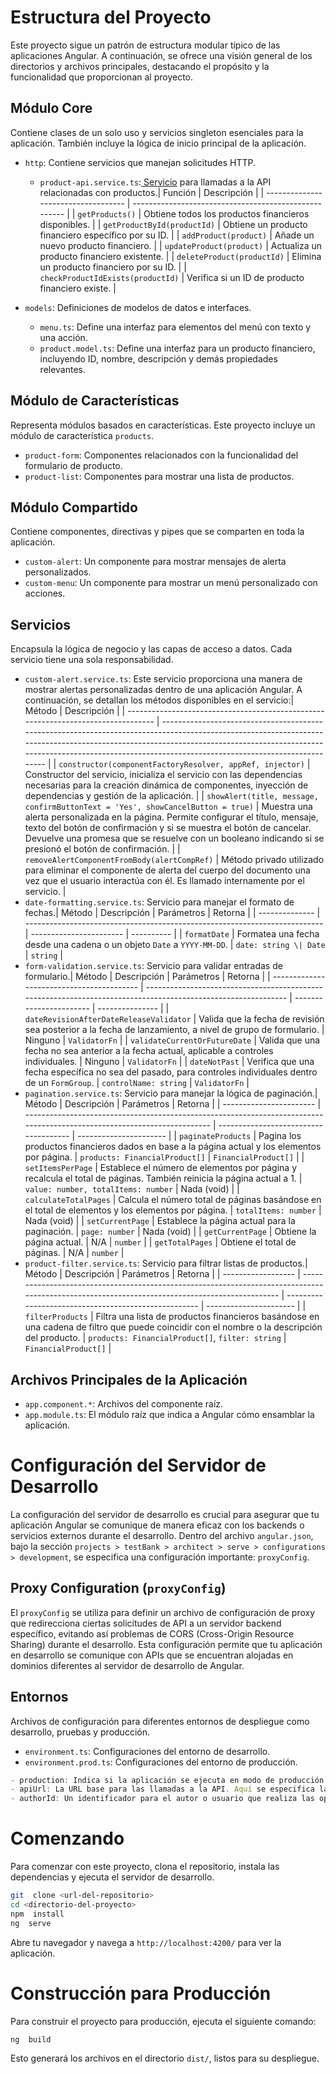 # Estructura del Proyecto

Este proyecto sigue un patrón de estructura modular típico de las aplicaciones Angular. A continuación, se ofrece una visión general de los directorios y archivos principales, destacando el propósito y la funcionalidad que proporcionan al proyecto.

## Módulo Core

Contiene clases de un solo uso y servicios singleton esenciales para la aplicación. También incluye la lógica de inicio principal de la aplicación.

- `http`: Contiene servicios que manejan solicitudes HTTP.

  - `product-api.service.ts`:[ Servicio](https://github.com/CharlieCardenasToledo/testBank/blob/main/src/app/core/http/product-api.service.ts#L33) para llamadas a la API relacionadas con productos.| Función                            | Descripción                                          |
    | ----------------------------------- | ----------------------------------------------------- |
    | `getProducts()`                   | Obtiene todos los productos financieros disponibles.  |
    | `getProductById(productId)`       | Obtiene un producto financiero específico por su ID. |
    | `addProduct(product)`             | Añade un nuevo producto financiero.                  |
    | `updateProduct(product)`          | Actualiza un producto financiero existente.           |
    | `deleteProduct(productId)`        | Elimina un producto financiero por su ID.             |
    | `checkProductIdExists(productId)` | Verifica si un ID de producto financiero existe.      |
- `models`: Definiciones de modelos de datos e interfaces.

  - `menu.ts`:  Define una interfaz para elementos del menú con texto y una acción.
  - `product.model.ts`:  Define una interfaz para un producto financiero, incluyendo ID, nombre, descripción y demás propiedades relevantes.

## Módulo de Características

Representa módulos basados en características. Este proyecto incluye un módulo de característica `products`.

- `product-form`: Componentes relacionados con la funcionalidad del formulario de producto.
- `product-list`: Componentes para mostrar una lista de productos.

## Módulo Compartido

  Contiene componentes, directivas y pipes que se comparten en toda la aplicación.

- `custom-alert`: Un componente para mostrar mensajes de alerta personalizados.
- `custom-menu`: Un componente para mostrar un menú personalizado con acciones.

## Servicios

  Encapsula la lógica de negocio y las capas de acceso a datos. Cada servicio tiene una sola responsabilidad.

- `custom-alert.service.ts`: Este servicio proporciona una manera de mostrar alertas personalizadas dentro de una aplicación Angular. A continuación, se detallan los métodos disponibles en el servicio:| Método                                                                           | Descripción                                                                                                                                                                                                                                                                |
  | --------------------------------------------------------------------------------- | --------------------------------------------------------------------------------------------------------------------------------------------------------------------------------------------------------------------------------------------------------------------------- |
  | `constructor(componentFactoryResolver, appRef, injector)`                       | Constructor del servicio, inicializa el servicio con las dependencias necesarias para la creación dinámica de componentes, inyección de dependencias y gestión de la aplicación.                                                                                       |
  | `showAlert(title, message, confirmButtonText = 'Yes', showCancelButton = true)` | Muestra una alerta personalizada en la página. Permite configurar el título, mensaje, texto del botón de confirmación y si se muestra el botón de cancelar. Devuelve una promesa que se resuelve con un booleano indicando si se presionó el botón de confirmación. |
  | `removeAlertComponentFromBody(alertCompRef)`                                    | Método privado utilizado para eliminar el componente de alerta del cuerpo del documento una vez que el usuario interactúa con él. Es llamado internamente por el servicio.                                                                                               |
- `date-formatting.service.ts`: Servicio para manejar el formato de fechas.| Método        | Descripción                                                               | Parámetros             | Retorna    |
  | -------------- | -------------------------------------------------------------------------- | ----------------------- | ---------- |
  | `formatDate` | Formatea una fecha desde una cadena o un objeto `Date` a `YYYY-MM-DD`. | `date: string \| Date` | `string` |
- `form-validation.service.ts`: Servicio para validar entradas de formulario.| Método                                   | Descripción                                                                                                  | Parámetros             | Retorna         |
  | ----------------------------------------- | ------------------------------------------------------------------------------------------------------------- | ----------------------- | --------------- |
  | `dateRevisionAfterDateReleaseValidator` | Valida que la fecha de revisión sea posterior a la fecha de lanzamiento, a nivel de grupo de formulario.     | Ninguno                 | `ValidatorFn` |
  | `validateCurrentOrFutureDate`           | Valida que una fecha no sea anterior a la fecha actual, aplicable a controles individuales.                   | Ninguno                 | `ValidatorFn` |
  | `dateNotPast`                           | Verifica que una fecha específica no sea del pasado, para controles individuales dentro de un `FormGroup`. | `controlName: string` | `ValidatorFn` |
- `pagination.service.ts`: Servicio para manejar la lógica de paginación.| Método                 | Descripción                                                                                                             | Parámetros                           | Retorna                |
  | ----------------------- | ------------------------------------------------------------------------------------------------------------------------ | ------------------------------------- | ---------------------- |
  | `paginateProducts`    | Pagina los productos financieros dados en base a la página actual y los elementos por página.                          | `products: FinancialProduct[]`      | `FinancialProduct[]` |
  | `setItemsPerPage`     | Establece el número de elementos por página y recalcula el total de páginas. También reinicia la página actual a 1. | `value: number, totalItems: number` | Nada (void)            |
  | `calculateTotalPages` | Calcula el número total de páginas basándose en el total de elementos y los elementos por página.                    | `totalItems: number`                | Nada (void)            |
  | `setCurrentPage`      | Establece la página actual para la paginación.                                                                         | `page: number`                      | Nada (void)            |
  | `getCurrentPage`      | Obtiene la página actual.                                                                                               | N/A                                   | `number`             |
  | `getTotalPages`       | Obtiene el total de páginas.                                                                                            | N/A                                   | `number`             |
- `product-filter.service.ts`: Servicio para filtrar listas de productos.| Método            | Descripción                                                                                                                                   | Parámetros                                          | Retorna                |
  | ------------------ | ---------------------------------------------------------------------------------------------------------------------------------------------- | ---------------------------------------------------- | ---------------------- |
  | `filterProducts` | Filtra una lista de productos financieros basándose en una cadena de filtro que puede coincidir con el nombre o la descripción del producto. | `products: FinancialProduct[]`, `filter: string` | `FinancialProduct[]` |

## Archivos Principales de la Aplicación

- `app.component.*`: Archivos del componente raíz.
- `app.module.ts`: El módulo raíz que indica a Angular cómo ensamblar la aplicación.

# Configuración del Servidor de Desarrollo

La configuración del servidor de desarrollo es crucial para asegurar que tu aplicación Angular se comunique de manera eficaz con los backends o servicios externos durante el desarrollo. Dentro del archivo `angular.json`, bajo la sección `projects > testBank > architect > serve > configurations > development`, se especifica una configuración importante: `proxyConfig`.

## Proxy Configuration (`proxyConfig`)

El `proxyConfig` se utiliza para definir un archivo de configuración de proxy que redirecciona ciertas solicitudes de API a un servidor backend específico, evitando así problemas de CORS (Cross-Origin Resource Sharing) durante el desarrollo. Esta configuración permite que tu aplicación en desarrollo se comunique con APIs que se encuentran alojadas en dominios diferentes al servidor de desarrollo de Angular.

## Entornos

Archivos de configuración para diferentes entornos de despliegue como desarrollo, pruebas y producción.

- `environment.ts`: Configuraciones del entorno de desarrollo.
- `environment.prod.ts`: Configuraciones del entorno de producción.

```javascript
- production: Indica si la aplicación se ejecuta en modo de producción. En este caso, está configurado como `false`, lo que significa que la aplicación está en modo de desarrollo.
- apiUrl: La URL base para las llamadas a la API. Aquí se especifica la ruta al microservicio de productos financieros, lo cual es crucial para que la aplicación se comunique con el backend.
- authorId: Un identificador para el autor o usuario que realiza las operaciones. Este puede ser utilizado para trazabilidad, auditoría o control de acceso.
```

# Comenzando

Para comenzar con este proyecto, clona el repositorio, instala las dependencias y ejecuta el servidor de desarrollo.

```bash
git  clone <url-del-repositorio>
cd <directorio-del-proyecto>
npm  install
ng  serve
```

Abre tu navegador y navega a `http://localhost:4200/` para ver la aplicación.

# Construcción para Producción

 Para construir el proyecto para producción, ejecuta el siguiente comando:

```bash
ng  build 
```

Esto generará los archivos en el directorio `dist/`, listos para su despliegue.
